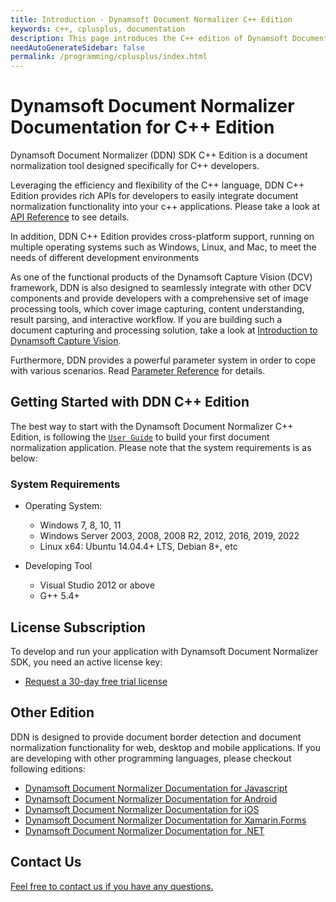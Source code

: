 ```yaml
---
title: Introduction - Dynamsoft Document Normalizer C++ Edition
keywords: c++, cplusplus, documentation
description: This page introduces the C++ edition of Dynamsoft Document Normalizer
needAutoGenerateSidebar: false
permalink: /programming/cplusplus/index.html
---
```


# Dynamsoft Document Normalizer Documentation for C++ Edition

Dynamsoft Document Normalizer (DDN) SDK C++ Edition is a document normalization tool designed specifically for C++ developers.

Leveraging the efficiency and flexibility of the C++ language, DDN C++ Edition provides rich APIs for developers to easily integrate document normalization functionality into your c++ applications. Please take a look at [API Reference](api-reference/index.md) to see details.

In addition, DDN C++ Edition provides cross-platform support, running on multiple operating systems such as Windows, Linux, and Mac, to meet the needs of different development environments

As one of the functional products of the Dynamsoft Capture Vision (DCV) framework, DDN is also designed to seamlessly integrate with other DCV components and provide developers with a comprehensive set of image processing tools, which cover image capturing, content understanding, result parsing, and interactive workflow. If you are building such a document capturing and processing solution, take a look at <a href="{{site.dcv_introduction}}" target="_blank">Introduction to Dynamsoft Capture Vision</a>.

Furthermore, DDN provides a powerful parameter system in order to cope with various scenarios. Read <a href="{{site.ddn_parameters_reference}}index.html" target="_blank">Parameter Reference</a> for details.

## Getting Started with DDN C++ Edition

The best way to start with the Dynamsoft Document Normalizer C++ Edition, is following the [`User Guide`](user-guide/getting-started.md) to build your first document normalization application. Please note that the system requirements is as below:

### System Requirements

- Operating System:
  - Windows 7, 8, 10, 11
  - Windows Server 2003, 2008, 2008 R2, 2012, 2016, 2019, 2022
  - Linux x64: Ubuntu 14.04.4+ LTS, Debian 8+, etc

- Developing Tool
  - Visual Studio 2012 or above
  - G++ 5.4+  

## License Subscription

To develop and run your application with Dynamsoft Document Normalizer SDK, you need an active license key:
* <a href="https://www.dynamsoft.com/customer/license/trialLicense?utm_source=docs&product=ddn&package=c_cpp" target="_blank">Request a 30-day free trial license</a>

## Other Edition

DDN is designed to provide document border detection and document normalization functionality for web, desktop and mobile applications. If you are developing with other programming languages, please checkout following editions:

* <a href="{{ site.ddn_js }}" target="_blank">Dynamsoft Document Normalizer Documentation for Javascript</a>
* <a href="{{ site.ddn_android }}" target="_blank">Dynamsoft Document Normalizer Documentation for Android</a>
* <a href="{{ site.ddn_ios }}" target="_blank">Dynamsoft Document Normalizer Documentation for iOS</a>
* <a href="{{ site.ddn_xamarin }}" target="_blank">Dynamsoft Document Normalizer Documentation for Xamarin.Forms</a>
* <a href="{{ site.ddn_dotnet }}" target="_blank">Dynamsoft Document Normalizer Documentation for .NET</a>

## Contact Us

<a href="https://www.dynamsoft.com/company/customer-service/#contact" target="_blank">Feel free to contact us if you have any questions.</a>
